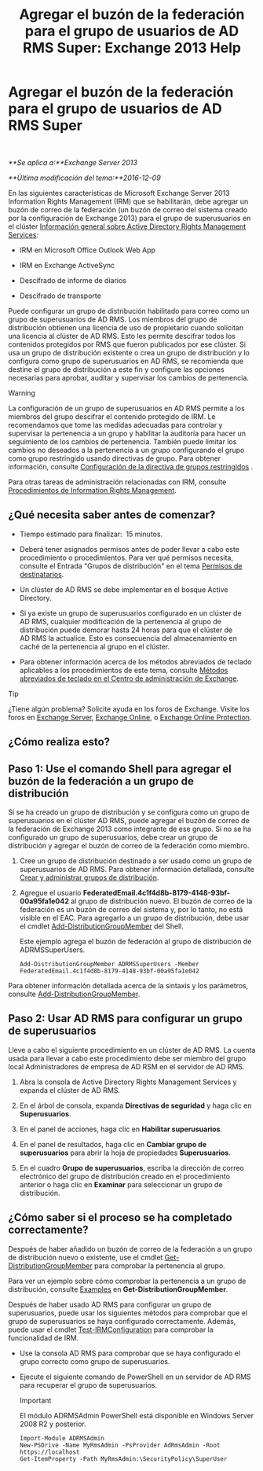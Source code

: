 ﻿---
title: 'Agregar el buzón de la federación para el grupo de usuarios de AD RMS Super: Exchange 2013 Help'
TOCTitle: Agregar el buzón de la federación para el grupo de usuarios de AD RMS Super
ms:assetid: 44618df9-54f0-4474-a450-dcba48a02901
ms:mtpsurl: https://technet.microsoft.com/es-es/library/Ee424431(v=EXCHG.150)
ms:contentKeyID: 49895598
ms.date: 04/23/2018
mtps_version: v=EXCHG.150
ms.translationtype: HT
---

# Agregar el buzón de la federación para el grupo de usuarios de AD RMS Super

 

_**Se aplica a:**Exchange Server 2013_

_**Última modificación del tema:**2016-12-09_

En las siguientes características de Microsoft Exchange Server 2013 Information Rights Management (IRM) que se habilitarán, debe agregar un buzón de correo de la federación (un buzón de correo del sistema creado por la configuración de Exchange 2013) para el grupo de superusuarios en el clúster [Información general sobre Active Directory Rights Management Services](https://technet.microsoft.com/es-es/library/hh831364.aspx):

  - IRM en Microsoft Office Outlook Web App

  - IRM en Exchange ActiveSync

  - Descifrado de informe de diarios

  - Descifrado de transporte

Puede configurar un grupo de distribución habilitado para correo como un grupo de superusuarios de AD RMS. Los miembros del grupo de distribución obtienen una licencia de uso de propietario cuando solicitan una licencia al clúster de AD RMS. Esto les permite descifrar todos los contenidos protegidos por RMS que fueron publicados por ese clúster. Si usa un grupo de distribución existente o crea un grupo de distribución y lo configura como grupo de superusuarios en AD RMS, se recomienda que destine el grupo de distribución a este fin y configure las opciones necesarias para aprobar, auditar y supervisar los cambios de pertenencia.


> [!WARNING]
> La configuración de un grupo de superusuarios en AD RMS permite a los miembros del grupo descifrar el contenido protegido de IRM. Le recomendamos que tome las medidas adecuadas para controlar y supervisar la pertenencia a un grupo y habilitar la auditoría para hacer un seguimiento de los cambios de pertenencia. También puede limitar los cambios no deseados a la pertenencia a un grupo configurando el grupo como grupo restringido usando directivas de grupo. Para obtener información, consulte <A href="https://technet.microsoft.com/es-es/library/cc756802(v=ws.10).aspx">Configuración de la directiva de grupos restringidos</A> .



Para otras tareas de administración relacionadas con IRM, consulte [Procedimientos de Information Rights Management](information-rights-management-procedures-exchange-2013-help.md).

## ¿Qué necesita saber antes de comenzar?

  - Tiempo estimado para finalizar:  15 minutos.

  - Deberá tener asignados permisos antes de poder llevar a cabo este procedimiento o procedimientos. Para ver qué permisos necesita, consulte el Entrada "Grupos de distribución" en el tema [Permisos de destinatarios](recipients-permissions-exchange-2013-help.md).

  - Un clúster de AD RMS se debe implementar en el bosque Active Directory.

  - Si ya existe un grupo de superusuarios configurado en un clúster de AD RMS, cualquier modificación de la pertenencia al grupo de distribución puede demorar hasta 24 horas para que el clúster de AD RMS la actualice. Esto es consecuencia del almacenamiento en caché de la pertenencia al grupo en el clúster.

  - Para obtener información acerca de los métodos abreviados de teclado aplicables a los procedimientos de este tema, consulte [Métodos abreviados de teclado en el Centro de administración de Exchange](keyboard-shortcuts-in-the-exchange-admin-center-exchange-online-protection-help.md).


> [!TIP]
> ¿Tiene algún problema? Solicite ayuda en los foros de Exchange. Visite los foros en <A href="https://go.microsoft.com/fwlink/p/?linkid=60612">Exchange Server</A>, <A href="https://go.microsoft.com/fwlink/p/?linkid=267542">Exchange Online</A>, o <A href="https://go.microsoft.com/fwlink/p/?linkid=285351">Exchange Online Protection</A>.



## ¿Cómo realiza esto?

## Paso 1: Use el comando Shell para agregar el buzón de la federación a un grupo de distribución

Si se ha creado un grupo de distribución y se configura como un grupo de superusuarios en el clúster AD RMS, puede agregar el buzón de correo de la federación de Exchange 2013 como integrante de ese grupo. Si no se ha configurado un grupo de superusuarios, debe crear un grupo de distribución y agregar el buzón de correo de la federación como miembro.

1.  Cree un grupo de distribución destinado a ser usado como un grupo de superusuarios de AD RMS. Para obtener información detallada, consulte [Crear y administrar grupos de distribución](create-and-manage-distribution-groups-exchange-2013-help.md).

2.  Agregue el usuario **FederatedEmail.4c1f4d8b-8179-4148-93bf-00a95fa1e042** al grupo de distribución nuevo. El buzón de correo de la federación es un buzón de correo del sistema y, por lo tanto, no está visible en el EAC. Para agregarlo a un grupo de distribución, debe usar el cmdlet [Add-DistributionGroupMember](https://technet.microsoft.com/es-es/library/bb124340\(v=exchg.150\)) del Shell.
    
    Este ejemplo agrega el buzón de federación al grupo de distribución de ADRMSSuperUsers.
    
        Add-DistributionGroupMember ADRMSSuperUsers -Member FederatedEmail.4c1f4d8b-8179-4148-93bf-00a95fa1e042

Para obtener información detallada acerca de la sintaxis y los parámetros, consulte [Add-DistributionGroupMember](https://technet.microsoft.com/es-es/library/bb124340\(v=exchg.150\)).

## Paso 2: Usar AD RMS para configurar un grupo de superusuarios

Lleve a cabo el siguiente procedimiento en un clúster de AD RMS. La cuenta usada para llevar a cabo este procedimiento debe ser miembro del grupo local Administradores de empresa de AD RSM en el servidor de AD RMS.

1.  Abra la consola de Active Directory Rights Management Services y expanda el clúster de AD RMS.

2.  En el árbol de consola, expanda **Directivas de seguridad** y haga clic en **Superusuarios**.

3.  En el panel de acciones, haga clic en **Habilitar superusuarios**.

4.  En el panel de resultados, haga clic en **Cambiar grupo de superusuarios** para abrir la hoja de propiedades **Superusuarios**.

5.  En el cuadro **Grupo de superusuarios**, escriba la dirección de correo electrónico del grupo de distribución creado en el procedimiento anterior o haga clic en **Examinar** para seleccionar un grupo de distribución.

## ¿Cómo saber si el proceso se ha completado correctamente?

Después de haber añadido un buzón de correo de la federación a un grupo de distribución nuevo o existente, use el cmdlet [Get-DistributionGroupMember](https://technet.microsoft.com/es-es/library/aa996367\(v=exchg.150\)) para comprobar la pertenencia al grupo.

Para ver un ejemplo sobre cómo comprobar la pertenencia a un grupo de distribución, consulte [Examples](https://technet.microsoft.com/es-es/aa996367\(exchg.150\)#examples) en **Get-DistributionGroupMember**.

Después de haber usado AD RMS para configurar un grupo de superusuarios, puede usar los siguientes métodos para comprobar que el grupo de superusuarios se haya configurado correctamente. Además, puede usar el cmdlet [Test-IRMConfiguration](https://technet.microsoft.com/es-es/library/dd979798\(v=exchg.150\)) para comprobar la funcionalidad de IRM.

  - Use la consola AD RMS para comprobar que se haya configurado el grupo correcto como grupo de superusuarios.

  - Ejecute el siguiente comando de PowerShell en un servidor de AD RMS para recuperar el grupo de superusuarios.
    

    > [!IMPORTANT]
    > El módulo ADRMSAdmin PowerShell está disponible en Windows Server 2008 R2 y posterior.

    
        Import-Module ADRMSAdmin
        New-PSDrive -Name MyRmsAdmin -PsProvider AdRmsAdmin -Root https://localhost 
        Get-ItemProperty -Path MyRmsAdmin:\SecurityPolicy\SuperUser

